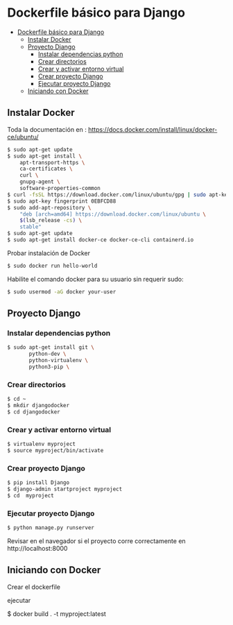 # Dockerfile básico para Django

- [Dockerfile básico para Django](#dockerfile-b%c3%a1sico-para-django)
  - [Instalar Docker](#instalar-docker)
  - [Proyecto Django](#proyecto-django)
    - [Instalar dependencias python](#instalar-dependencias-python)
    - [Crear directorios](#crear-directorios)
    - [Crear y activar entorno virtual](#crear-y-activar-entorno-virtual)
    - [Crear proyecto Django](#crear-proyecto-django)
    - [Ejecutar proyecto Django](#ejecutar-proyecto-django)
  - [Iniciando con Docker](#iniciando-con-docker)

## Instalar Docker

Toda la documentación en : https://docs.docker.com/install/linux/docker-ce/ubuntu/

```bash
$ sudo apt-get update
$ sudo apt-get install \
    apt-transport-https \
    ca-certificates \
    curl \
    gnupg-agent \
    software-properties-common
$ curl -fsSL https://download.docker.com/linux/ubuntu/gpg | sudo apt-key add -
$ sudo apt-key fingerprint 0EBFCD88
$ sudo add-apt-repository \
    "deb [arch=amd64] https://download.docker.com/linux/ubuntu \
    $(lsb_release -cs) \
    stable"
$ sudo apt-get update
$ sudo apt-get install docker-ce docker-ce-cli containerd.io

```

Probar instalación de Docker

```bash
$ sudo docker run hello-world
```
Habilite el comando docker para su usuario sin requerir sudo:

```bash
$ sudo usermod -aG docker your-user
```

## Proyecto Django

### Instalar dependencias python

```bash
$ sudo apt-get install git \
       python-dev \
       python-virtualenv \
       python3-pip \
```
### Crear directorios

```bash
$ cd ~
$ mkdir djangodocker
$ cd djangodocker
```

### Crear y activar entorno virtual

```bash
$ virtualenv myproject
$ source myproject/bin/activate
```

### Crear proyecto Django

```bash
$ pip install Django
$ django-admin startproject myproject
$ cd  myproject
```

### Ejecutar proyecto Django

```bash
$ python manage.py runserver
```
Revisar en el navegador si el proyecto corre correctamente en 
http://localhost:8000

## Iniciando con Docker

Crear el dockerfile

ejecutar

$ docker build . -t myproject:latest



